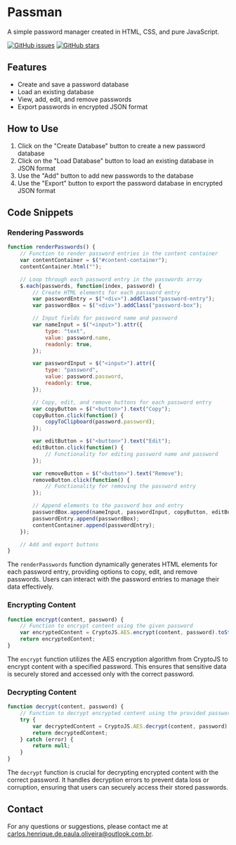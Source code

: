 # Passman

A simple password manager created in HTML, CSS, and pure JavaScript.

[![GitHub issues](https://img.shields.io/github/issues/carloooosdev/passman)](https://github.com/carloooosdev/passman/issues)
[![GitHub stars](https://img.shields.io/github/stars/carloooosdev/passman)](https://github.com/carloooosdev/passman/stargazers)

## Features

- Create and save a password database
- Load an existing database
- View, add, edit, and remove passwords
- Export passwords in encrypted JSON format

## How to Use

1. Click on the "Create Database" button to create a new password database
2. Click on the "Load Database" button to load an existing database in JSON format
3. Use the "Add" button to add new passwords to the database
4. Use the "Export" button to export the password database in encrypted JSON format

## Code Snippets

### Rendering Passwords

```javascript
function renderPasswords() {
    // Function to render password entries in the content container
    var contentContainer = $("#content-container");
    contentContainer.html("");

    // Loop through each password entry in the passwords array
    $.each(passwords, function(index, password) {
        // Create HTML elements for each password entry
        var passwordEntry = $("<div>").addClass("password-entry");
        var passwordBox = $("<div>").addClass("password-box");

        // Input fields for password name and password
        var nameInput = $("<input>").attr({
            type: "text",
            value: password.name,
            readonly: true,
        });

        var passwordInput = $("<input>").attr({
            type: "password",
            value: password.password,
            readonly: true,
        });

        // Copy, edit, and remove buttons for each password entry
        var copyButton = $("<button>").text("Copy");
        copyButton.click(function() {
            copyToClipboard(password.password);
        });

        var editButton = $("<button>").text("Edit");
        editButton.click(function() {
            // Functionality for editing password name and password
        });

        var removeButton = $("<button>").text("Remove");
        removeButton.click(function() {
            // Functionality for removing the password entry
        });

        // Append elements to the password box and entry
        passwordBox.append(nameInput, passwordInput, copyButton, editButton, removeButton);
        passwordEntry.append(passwordBox);
        contentContainer.append(passwordEntry);
    });

    // Add and export buttons
}
```

The `renderPasswords` function dynamically generates HTML elements for each password entry, providing options to copy, edit, and remove passwords. Users can interact with the password entries to manage their data effectively.

### Encrypting Content

```javascript
function encrypt(content, password) {
    // Function to encrypt content using the given password
    var encryptedContent = CryptoJS.AES.encrypt(content, password).toString();
    return encryptedContent;
}
```

The `encrypt` function utilizes the AES encryption algorithm from CryptoJS to encrypt content with a specified password. This ensures that sensitive data is securely stored and accessed only with the correct password.

### Decrypting Content

```javascript
function decrypt(content, password) {
    // Function to decrypt encrypted content using the provided password
    try {
        var decryptedContent = CryptoJS.AES.decrypt(content, password).toString(CryptoJS.enc.Utf8);
        return decryptedContent;
    } catch (error) {
        return null;
    }
}
```

The `decrypt` function is crucial for decrypting encrypted content with the correct password. It handles decryption errors to prevent data loss or corruption, ensuring that users can securely access their stored passwords.

## Contact

For any questions or suggestions, please contact me at carlos.henrique.de.paula.oliveira@outlook.com.br.
